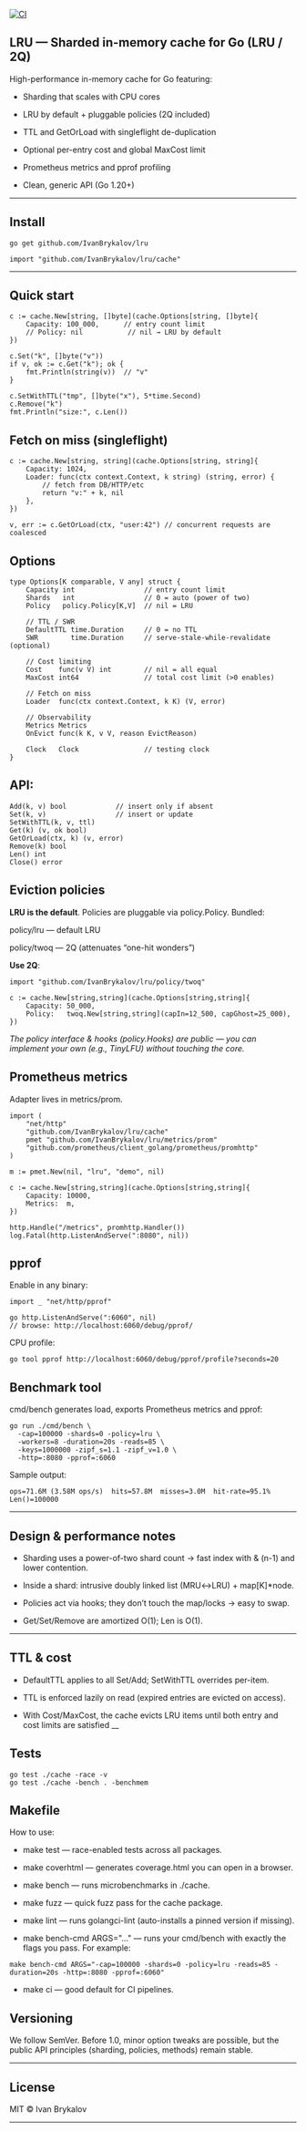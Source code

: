 [![CI](https://github.com/IvanBrykalov/lru/actions/workflows/ci.yml/badge.svg)](https://github.com/IvanBrykalov/lru/actions/workflows/ci.yml)

## LRU — Sharded in-memory cache for Go (LRU / 2Q)
High-performance in-memory cache for Go featuring:

* Sharding that scales with CPU cores

* LRU by default + pluggable policies (2Q included)

* TTL and GetOrLoad with singleflight de-duplication

* Optional per-entry cost and global MaxCost limit

* Prometheus metrics and pprof profiling

* Clean, generic API (Go 1.20+)

___

## Install
```
go get github.com/IvanBrykalov/lru
```
```
import "github.com/IvanBrykalov/lru/cache"
```
___

## Quick start
```
c := cache.New[string, []byte](cache.Options[string, []byte]{
    Capacity: 100_000,      // entry count limit
    // Policy: nil           // nil → LRU by default
})

c.Set("k", []byte("v"))
if v, ok := c.Get("k"); ok {
    fmt.Println(string(v))  // "v"
}

c.SetWithTTL("tmp", []byte("x"), 5*time.Second)
c.Remove("k")
fmt.Println("size:", c.Len())
```
## Fetch on miss (singleflight)
```
c := cache.New[string, string](cache.Options[string, string]{
    Capacity: 1024,
    Loader: func(ctx context.Context, k string) (string, error) {
        // fetch from DB/HTTP/etc
        return "v:" + k, nil
    },
})

v, err := c.GetOrLoad(ctx, "user:42") // concurrent requests are coalesced
```
## Options
```
type Options[K comparable, V any] struct {
    Capacity int                 // entry count limit
    Shards   int                 // 0 = auto (power of two)
    Policy   policy.Policy[K,V]  // nil = LRU

    // TTL / SWR
    DefaultTTL time.Duration     // 0 = no TTL
    SWR        time.Duration     // serve-stale-while-revalidate (optional)

    // Cost limiting
    Cost    func(v V) int        // nil = all equal
    MaxCost int64                // total cost limit (>0 enables)

    // Fetch on miss
    Loader  func(ctx context.Context, k K) (V, error)

    // Observability
    Metrics Metrics
    OnEvict func(k K, v V, reason EvictReason)

    Clock   Clock                // testing clock
}
```
## API:
```
Add(k, v) bool            // insert only if absent
Set(k, v)                 // insert or update
SetWithTTL(k, v, ttl)
Get(k) (v, ok bool)
GetOrLoad(ctx, k) (v, error)
Remove(k) bool
Len() int
Close() error
```

## Eviction policies
**LRU is the default**. Policies are pluggable via policy.Policy. Bundled:

policy/lru — default LRU

policy/twoq — 2Q (attenuates “one-hit wonders”)

**Use 2Q**:
```
import "github.com/IvanBrykalov/lru/policy/twoq"

c := cache.New[string,string](cache.Options[string,string]{
    Capacity: 50_000,
    Policy:   twoq.New[string,string](capIn=12_500, capGhost=25_000),
})
```
*The policy interface & hooks (policy.Hooks) are public — you can implement your own (e.g., TinyLFU) without touching the core.*

## Prometheus metrics
Adapter lives in metrics/prom.
```
import (
    "net/http"
    "github.com/IvanBrykalov/lru/cache"
    pmet "github.com/IvanBrykalov/lru/metrics/prom"
    "github.com/prometheus/client_golang/prometheus/promhttp"
)

m := pmet.New(nil, "lru", "demo", nil)

c := cache.New[string,string](cache.Options[string,string]{
    Capacity: 10000,
    Metrics:  m,
})

http.Handle("/metrics", promhttp.Handler())
log.Fatal(http.ListenAndServe(":8080", nil))
```
## pprof
Enable in any binary:
```
import _ "net/http/pprof"

go http.ListenAndServe(":6060", nil)
// browse: http://localhost:6060/debug/pprof/
```
CPU profile:
```
go tool pprof http://localhost:6060/debug/pprof/profile?seconds=20
```
## Benchmark tool
cmd/bench generates load, exports Prometheus metrics and pprof:
```
go run ./cmd/bench \
  -cap=100000 -shards=0 -policy=lru \
  -workers=8 -duration=20s -reads=85 \
  -keys=1000000 -zipf_s=1.1 -zipf_v=1.0 \
  -http=:8080 -pprof=:6060
```
Sample output:
```
ops=71.6M (3.58M ops/s)  hits=57.8M  misses=3.0M  hit-rate=95.1%  Len()=100000
```
___
## Design & performance notes
* Sharding uses a power-of-two shard count → fast index with & (n-1) and lower contention.

* Inside a shard: intrusive doubly linked list (MRU↔LRU) + map[K]*node.

* Policies act via hooks; they don’t touch the map/locks → easy to swap.

* Get/Set/Remove are amortized O(1); Len is O(1).
___
## TTL & cost 
* DefaultTTL applies to all Set/Add; SetWithTTL overrides per-item.

* TTL is enforced lazily on read (expired entries are evicted on access).

* With Cost/MaxCost, the cache evicts LRU items until both entry and cost limits are satisfied
__
## Tests
```
go test ./cache -race -v
go test ./cache -bench . -benchmem
```
## Makefile
How to use:

* make test — race-enabled tests across all packages.

* make coverhtml — generates coverage.html you can open in a browser.

* make bench — runs microbenchmarks in ./cache.

* make fuzz — quick fuzz pass for the cache package.

* make lint — runs golangci-lint (auto-installs a pinned version if missing).

* make bench-cmd ARGS="…" — runs your cmd/bench with exactly the flags you pass. For example:
```
make bench-cmd ARGS="-cap=100000 -shards=0 -policy=lru -reads=85 -duration=20s -http=:8080 -pprof=:6060"
```
* make ci — good default for CI pipelines.
## Versioning
We follow SemVer. Before 1.0, minor option tweaks are possible, but the public API principles (sharding, policies, methods) remain stable.
___
## License
MIT © Ivan Brykalov
___
